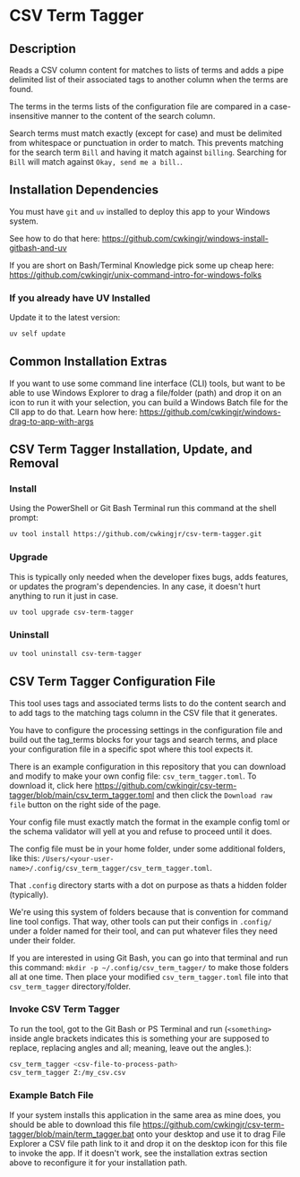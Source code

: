 # CSV Term Tagger

## Description

Reads a CSV column content for matches to lists of terms and adds a pipe delimited list of their associated tags to another column when the terms are found.

The terms in the terms lists of the configuration file are compared in a case-insensitive manner to the content of the search column.

Search terms must match exactly (except for case) and must be delimited from whitespace or punctuation in order to match. This prevents matching for the search term `Bill` and having it match against `billing`. Searching for `Bill` will match against `Okay, send me a bill.`.

## Installation Dependencies

You must have `git` and `uv` installed to deploy this app to your Windows system.

See how to do that here: https://github.com/cwkingjr/windows-install-gitbash-and-uv

If you are short on Bash/Terminal Knowledge pick some up cheap here: https://github.com/cwkingjr/unix-command-intro-for-windows-folks

### If you already have UV Installed

Update it to the latest version:

```bash
uv self update
```

## Common Installation Extras

If you want to use some command line interface (CLI) tools, but want to be able to use Windows Explorer to drag a file/folder (path) and drop it on an icon to run it with your selection, you can build a Windows Batch file for the ClI app to do that. Learn how here: https://github.com/cwkingjr/windows-drag-to-app-with-args

## CSV Term Tagger Installation, Update, and Removal

### Install

Using the PowerShell or Git Bash Terminal run this command at the shell prompt:

```bash
uv tool install https://github.com/cwkingjr/csv-term-tagger.git
```

### Upgrade

This is typically only needed when the developer fixes bugs, adds features, or updates the program's dependencies. In any case, it doesn't hurt anything to run it just in case.

```bash
uv tool upgrade csv-term-tagger
```

### Uninstall

```bash
uv tool uninstall csv-term-tagger
```

## CSV Term Tagger Configuration File

This tool uses tags and associated terms lists to do the content search and to add tags to the matching tags column in the CSV file that it generates.

You have to configure the processing settings in the configuration file and build out the tag_terms blocks for your tags and search terms, and place your configuration file in a specific spot where this tool expects it.

There is an example configuration in this repository that you can download and modify to make your own config file: `csv_term_tagger.toml`. To download it, click here https://github.com/cwkingjr/csv-term-tagger/blob/main/csv_term_tagger.toml and then click the `Download raw file` button on the right side of the page.

Your config file must exactly match the format in the example config toml or the schema validator will yell at you and refuse to proceed until it does.

The config file must be in your home folder, under some additional folders, like this: `/Users/<your-user-name>/.config/csv_term_tagger/csv_term_tagger.toml`.

That `.config` directory starts with a dot on purpose as thats a hidden folder (typically).

We're using this system of folders because that is convention for command line tool configs. That way, other tools can put their configs in `.config/` under a folder named for their tool, and can put whatever files they need under their folder.

If you are interested in using Git Bash, you can go into that terminal and run this command: `mkdir -p ~/.config/csv_term_tagger/` to make those folders all at one time. Then place your modified `csv_term_tagger.toml` file into that `csv_term_tagger` directory/folder.

### Invoke CSV Term Tagger

To run the tool, got to the Git Bash or PS Terminal and run (`<something>` inside angle brackets indicates this is something your are supposed to replace, replacing angles and all; meaning, leave out the angles.):

```bash
csv_term_tagger <csv-file-to-process-path>
csv_term_tagger Z:/my_csv.csv
```

### Example Batch File

If your system installs this application in the same area as mine does, you should be able to download this file https://github.com/cwkingjr/csv-term-tagger/blob/main/term_tagger.bat onto your desktop and use it to drag File Explorer a CSV file path link to it and drop it on the desktop icon for this file to invoke the app. If it doesn't work, see the installation extras section above to reconfigure it for your installation path.

